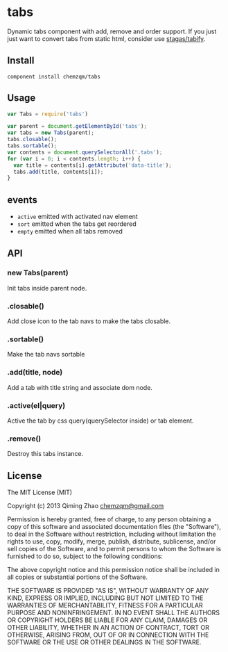 # tabs

Dynamic tabs component with add, remove and order support.
If you just just want to convert tabs from static html, consider use [stagas/tabify](https://github.com/stagas/tabify).

## Install

    component install chemzqm/tabs

## Usage

```js
var Tabs = require('tabs')

var parent = document.getElementById('tabs');
var tabs = new Tabs(parent);
tabs.closable();
tabs.sortable();
var contents = document.querySelectorAll('.tabs');
for (var i = 0; i < contents.length; i++) {
  var title = contents[i].getAttribute('data-title');
  tabs.add(title, contents[i]);
}
```
## events

* `active` emitted with activated nav element
* `sort` emitted when the tabs get reordered
* `empty` emitted when all tabs removed

## API

### new Tabs(parent)

Init tabs inside parent node.

### .closable()

Add close icon to the tab navs to make the tabs closable.

### .sortable()

Make the tab navs sortable

### .add(title, node)

Add a tab with title string and associate dom node.

### .active(el|query)

Active the tab by css query(querySelector inside) or tab element.

### .remove()

Destroy this tabs instance.

## License

The MIT License (MIT)

Copyright (c) 2013 Qiming Zhao <chemzqm@gmail.com>

Permission is hereby granted, free of charge, to any person obtaining a copy of this software and associated documentation files (the "Software"), to deal in the Software without restriction, including without limitation the rights to use, copy, modify, merge, publish, distribute, sublicense, and/or sell copies of the Software, and to permit persons to whom the Software is furnished to do so, subject to the following conditions:

The above copyright notice and this permission notice shall be included in all copies or substantial portions of the Software.

THE SOFTWARE IS PROVIDED "AS IS", WITHOUT WARRANTY OF ANY KIND, EXPRESS OR IMPLIED, INCLUDING BUT NOT LIMITED TO THE WARRANTIES OF MERCHANTABILITY, FITNESS FOR A PARTICULAR PURPOSE AND NONINFRINGEMENT. IN NO EVENT SHALL THE AUTHORS OR COPYRIGHT HOLDERS BE LIABLE FOR ANY CLAIM, DAMAGES OR OTHER LIABILITY, WHETHER IN AN ACTION OF CONTRACT, TORT OR OTHERWISE, ARISING FROM, OUT OF OR IN CONNECTION WITH THE SOFTWARE OR THE USE OR OTHER DEALINGS IN THE SOFTWARE.
